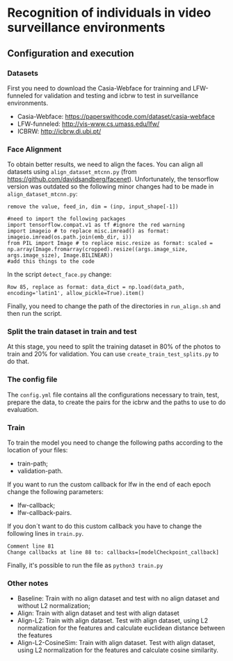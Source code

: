 # Recognition of individuals in video surveillance environments

## Configuration and execution
### Datasets
First you need to download the Casia-Webface for trainning and LFW-funneled for validation and testing and icbrw to test in surveillance environments.
* Casia-Webface: https://paperswithcode.com/dataset/casia-webface
* LFW-funneled: http://vis-www.cs.umass.edu/lfw/
* ICBRW: http://icbrw.di.ubi.pt/

### Face Alignment
To obtain better results, we need to align the faces.
You can align all datasets using `align_dataset_mtcnn.py` (from https://github.com/davidsandberg/facenet).
Unfortunately, the tensorflow version was outdated so the following minor changes had to be made in `align_dataset_mtcnn.py`:
```
remove the value, feed_in, dim = (inp, input_shape[-1])

#need to import the following packages
import tensorflow.compat.v1 as tf #ignore the red warning
import imageio # to replace misc.imread() as format: imageio.imread(os.path.join(emb_dir, i))
from PIL import Image # to replace misc.resize as format: scaled = np.array(Image.fromarray(cropped).resize((args.image_size, args.image_size), Image.BILINEAR))
#add this things to the code
```
In the script `detect_face.py` change:
```
Row 85, replace as format: data_dict = np.load(data_path, encoding='latin1', allow_pickle=True).item()
```

Finally, you need to change the path of the directories in `run_align.sh` and then run the script.

### Split the train dataset in train and test
At this stage, you need to split the training dataset in 80% of the photos to train and 20% for validation. You can use `create_train_test_splits.py` to do that.

### The config file
The `config.yml` file contains all the configurations necessary to train, test, prepare the data, to create the pairs for the icbrw and the paths to use to do evaluation.

### Train
To train the model you need to change the following paths according to the location of your files:
* train-path;
* validation-path.

If you want to run the custom callback for lfw in the end of each epoch change the following parameters:
* lfw-callback;
* lfw-callback-pairs.

If you don´t want to do this custom callback you have to change the following lines in `train.py`.
```
Comment line 81
Change callbacks at line 88 to: callbacks=[modelCheckpoint_callback]
```

Finally, it's possible to run the file as `python3 train.py`

### Other notes
* Baseline: Train with no align dataset and test with no align dataset and without L2 normalization;
* Align: Train with align dataset and test with align dataset
* Align-L2: Train with align dataset. Test with align dataset, using L2 normalization for the features and calculate euclidean distance between the features
* Align-L2-CosineSim: Train with align dataset. Test with align dataset, using L2 normalization for the features and calculate cosine similarity.
